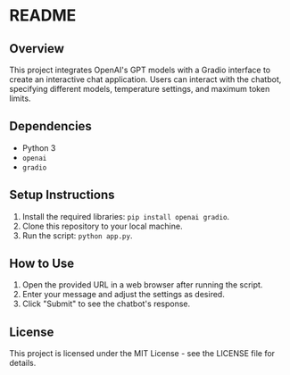 # README

## Overview
This project integrates OpenAI's GPT models with a Gradio interface to create an interactive chat application. Users can interact with the chatbot, specifying different models, temperature settings, and maximum token limits.

## Dependencies
- Python 3
- `openai`
- `gradio`

## Setup Instructions
1. Install the required libraries: `pip install openai gradio`.
2. Clone this repository to your local machine.
3. Run the script: `python app.py`.

## How to Use
1. Open the provided URL in a web browser after running the script.
2. Enter your message and adjust the settings as desired.
3. Click "Submit" to see the chatbot's response.

## License
This project is licensed under the MIT License - see the LICENSE file for details.
